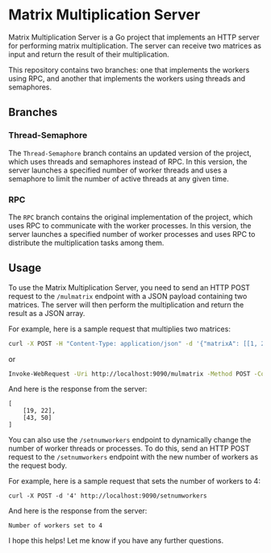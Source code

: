# Matrix Multiplication Server

Matrix Multiplication Server is a Go project that implements an HTTP server for performing matrix multiplication. The server can receive two matrices as input and return the result of their multiplication.

This repository contains two branches: one that implements the workers using RPC, and another that implements the workers using threads and semaphores.

## Branches

### Thread-Semaphore

The `Thread-Semaphore` branch contains an updated version of the project, which uses threads and semaphores instead of RPC. In this version, the server launches a specified number of worker threads and uses a semaphore to limit the number of active threads at any given time.

### RPC

The `RPC` branch contains the original implementation of the project, which uses RPC to communicate with the worker processes. In this version, the server launches a specified number of worker processes and uses RPC to distribute the multiplication tasks among them.


## Usage

To use the Matrix Multiplication Server, you need to send an HTTP POST request to the `/mulmatrix` endpoint with a JSON payload containing two matrices. The server will then perform the multiplication and return the result as a JSON array.

For example, here is a sample request that multiplies two matrices:

```sh
curl -X POST -H "Content-Type: application/json" -d '{"matrixA": [[1, 2], [3, 4]], "matrixB": [[5, 6], [7, 8]]}' http://localhost:9090/mulmatrix
```
or
```sh
Invoke-WebRequest -Uri http://localhost:9090/mulmatrix -Method POST -ContentType "application/json" -Body '{"matrixA": [[1, 2], [3, 4]], "matrixB": [[5, 6], [7, 8]]}'
```
And here is the response from the server:
```
[
    [19, 22],
    [43, 50]
]
```
You can also use the `/setnumworkers` endpoint to dynamically change the number of worker threads or processes. To do this, send an HTTP POST request to the `/setnumworkers` endpoint with the new number of workers as the request body.

For example, here is a sample request that sets the number of workers to 4:
```
curl -X POST -d '4' http://localhost:9090/setnumworkers
```
And here is the response from the server:
```
Number of workers set to 4
```


I hope this helps! Let me know if you have any further questions.
